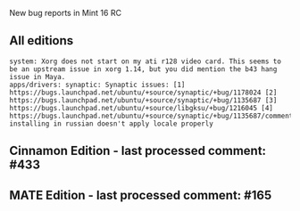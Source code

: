 New bug reports in Mint 16 RC

All editions
-------------	
	system:	Xorg does not start on my ati r128 video card. This seems to be an upstream issue in xorg 1.14, but you did mention the b43 hang issue in Maya.	 	
	apps/drivers: synaptic: Synaptic issues: [1] https://bugs.launchpad.net/ubuntu/+source/synaptic/+bug/1178024 [2] https://bugs.launchpad.net/ubuntu/+source/synaptic/+bug/1135687 [3] https://bugs.launchpad.net/ubuntu/+source/libgksu/+bug/1216045 [4] https://bugs.launchpad.net/ubuntu/+source/synaptic/+bug/1135687/comments/6					
	installing in russian doesn't apply locale properly

Cinnamon Edition - last processed comment: #433
----------------				
	

MATE Edition - last processed comment: #165
------------
	

